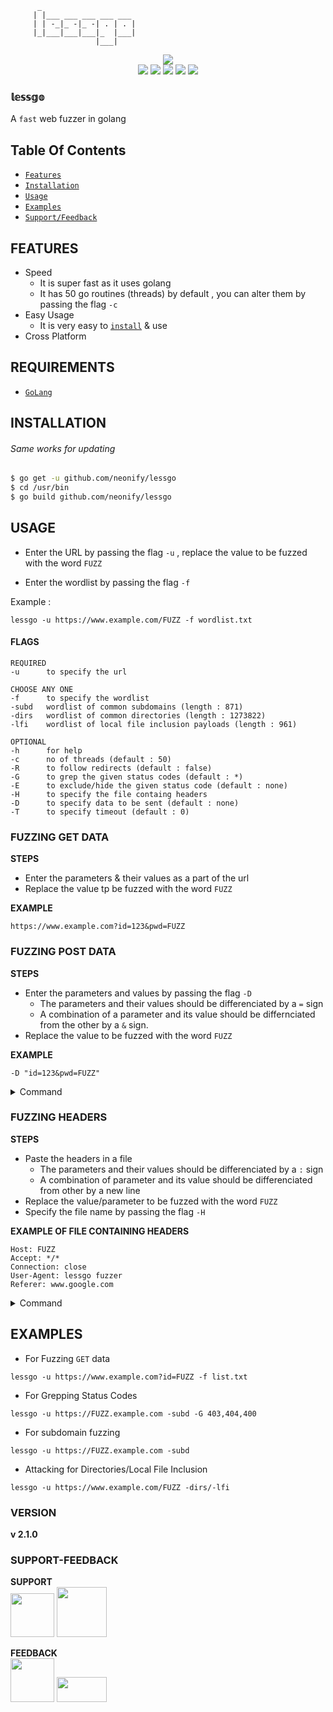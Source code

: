  ```
       _
      | |___ ___ ___ ___ ___
      | | -_|_ -|_ -| . | . |
      |_|___|___|___|_  |___|
                    |___|
```

<p align="center">
<img src="https://img.shields.io/badge/build-passing-green"><br>
<img src="https://img.shields.io/badge/made with-go-orange">
<img src="https://img.shields.io/badge/go-v1.15-blue?logo=go"> 
<img src="https://img.shields.io/badge/author-neonify-blue">      
<img src="https://img.shields.io/badge/credits-nego-yellow">
<img src="https://img.shields.io/badge/license-GPL v3.0-green">
</p>

### 𝕝𝕖𝕤𝕤𝕘𝕠
A `fast` web fuzzer in golang
## Table Of Contents
* <a href="#FEATURES">`Features`</a> 
* <a href="#INSTALLATION">`Installation`</a>
* <a href="#USAGE">`Usage`</a>
* <a href="#EXAMPLES">`Examples`</a>
* <a href="#SUPPORT-FEEDBACK">`Support/Feedback`</a>

## FEATURES
* Speed
   * It is super fast as it uses golang
   * It has 50 go routines (threads) by default , you can alter them by passing
the flag `-c`
* Easy Usage
   * It is very easy to <a href="#INSTALLATION">`install`</a> & use
* Cross Platform

## REQUIREMENTS
* <a href="https://golang.org">`GoLang`</a>

## INSTALLATION
###### Same works for updating
``` bash
$ go get -u github.com/neonify/lessgo
$ cd /usr/bin
$ go build github.com/neonify/lessgo
```

## USAGE 

* Enter the URL by passing the flag `-u` , replace the value to be fuzzed with the word `FUZZ`

* Enter the wordlist by passing the flag `-f`

Example : 
```
lessgo -u https://www.example.com/FUZZ -f wordlist.txt
```

#### FLAGS
```
REQUIRED
-u      to specify the url 

CHOOSE ANY ONE 
-f      to specify the wordlist
-subd   wordlist of common subdomains (length : 871)
-dirs   wordlist of common directories (length : 1273822)
-lfi    wordlist of local file inclusion payloads (length : 961)

OPTIONAL 
-h      for help
-c      no of threads (default : 50)
-R      to follow redirects (default : false)
-G      to grep the given status codes (default : *)
-E      to exclude/hide the given status code (default : none)
-H      to specify the file containg headers
-D      to specify data to be sent (default : none)
-T      to specify timeout (default : 0)
```
### FUZZING GET DATA
__STEPS__
* Enter the parameters & their values as a part of the url
* Replace the value tp be fuzzed with the word `FUZZ`

__EXAMPLE__ 
```
https://www.example.com?id=123&pwd=FUZZ
```

### FUZZING POST DATA 
__STEPS__
* Enter the parameters and values by passing the flag `-D`
    * The parameters and their values should be differenciated by a `=` sign
    * A combination of a parameter and its value should be differnciated
from the other by a `&` sign.
* Replace the value to be fuzzed with the word `FUZZ`

__EXAMPLE__ 
``` 
-D "id=123&pwd=FUZZ"
 ```
<details>
<summary>Command</summary>
<br>
<pre>
lessgo -u https://www.example.com -D "uid=1001&pwd=FUZZ" -f list.txt
</pre>
</details>


### FUZZING HEADERS
__STEPS__
* Paste the headers in a file 
   * The parameters and their values should be differenciated by a `:` sign
   * A combination of parameter and its value should be differenciated from other by a new line
* Replace the value/parameter to be fuzzed with the word `FUZZ`
* Specify the file name by passing the flag `-H`

__EXAMPLE OF FILE CONTAINING HEADERS__
```
Host: FUZZ
Accept: */*
Connection: close
User-Agent: lessgo fuzzer
Referer: www.google.com
```
<details>
<summary>Command</summary>
<br>
<pre>
lessgo -u https://www.example.com -H file_containing_headers.txt
</pre>
</details>

## EXAMPLES

* For Fuzzing `GET` data
```
lessgo -u https://www.example.com?id=FUZZ -f list.txt
```

* For Grepping Status Codes
``` 
lessgo -u https://FUZZ.example.com -subd -G 403,404,400
```

* For subdomain fuzzing
``` 
lessgo -u https://FUZZ.example.com -subd
```

* Attacking for Directories/Local File Inclusion
```
lessgo -u https://www.example.com/FUZZ -dirs/-lfi
```


### VERSION
<strong>v 2.1.0</strong>

### SUPPORT-FEEDBACK

__SUPPORT__ \
<a href="https://mobile.twitter.com/neonify4"><img src="https://encrypted-tbn0.gstatic.com/images?q=tbn:ANd9GcQE5lwX-Jw06voMwUSqXccNMHPQkWMTx4Odvg&usqp=CAU" width="70px"></a>
<a href="https://reddit.com/user/n3onify"><img src="https://encrypted-tbn0.gstatic.com/images?q=tbn:ANd9GcRSbvqesjWPhKrOOHcJABPo2-7uvM4iapo3Gw&usqp=CAU" width="80px"></a>
 
__FEEDBACK__ \
<a href="mailto:lessgofuzzer@gmail.com"><img src="https://encrypted-tbn0.gstatic.com/images?q=tbn:ANd9GcTLx3fjKDNLRpmJS8MpPLMleNNALBrgoE2VTA&usqp=CAU" width="70px"></a>
<a href="https://github.com/neonify/lessgo/issues"><img src="https://encrypted-tbn0.gstatic.com/images?q=tbn:ANd9GcRhgYgVFsExjMYtlmONymM58gcWsRGKlgb7FQ&usqp=CAU" width="80px" height="40px"></a>
